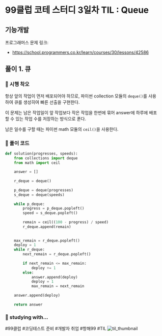 # 99클럽 코테 스터디 3일차 TIL : Queue

## 기능개발
프로그래머스 문제 링크:
- https://school.programmers.co.kr/learn/courses/30/lessons/42586


## 풀이 1. 큐

### 🤔 시행 착오
항상 앞의 작업이 먼저 배포되어야 하므로, 파이썬 collection 모듈의 ```deque()```를 사용하여 큐를 생성히여 빠른 선출을 구현한다.

이 문제는 남은 작업일이 앞 작업보다 작은 작업을 한번에 묶어 answer에 하루에 배포할 수 있는 작업 수를 저장하는 방식으로 푼다.

남은 일수를 구할 때는 파이썬 math 모듈의 ```ceil()```을 사용한다.

### 🎉 풀이 코드
```python
def solution(progresses, speeds):
    from collections import deque
    from math import ceil
    
    answer = []
    
    r_deque = deque()
    
    p_deque = deque(progresses)
    s_deque = deque(speeds)
    
    while p_deque:
        progress = p_deque.popleft()
        speed = s_deque.popleft()
        
        remain = ceil((100 - progress) / speed)
        r_deque.append(remain)
        
        
    max_remain = r_deque.popleft()
    deploy = 1
    while r_deque:
        next_remain = r_deque.popleft()
        
        if next_remain <= max_remain:
            deploy += 1
        else:
            answer.append(deploy)
            deploy = 1
            max_remain = next_remain
        
    answer.append(deploy)
    
    return answer

```

### 🏃 studying with...
#99클럽 #코딩테스트 준비 #개발자 취업 #항해99 #TIL
![til_thumbnail](./img/기본형1_python.png)